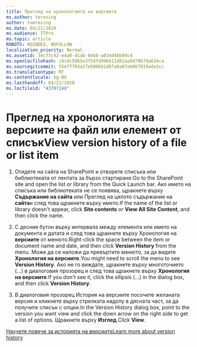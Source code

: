 ```yaml
---
title: Преглед на хронологията на версиите
ms.author: toresing
author: tomresing
ms.date: 04/21/2020
ms.audience: ITPro
ms.topic: article
ROBOTS: NOINDEX, NOFOLLOW
localization_priority: Normal
ms.assetid: 34c73c42-e4a0-41ab-8eb8-a834d4bb04c4
ms.openlocfilehash: c9cdc5065e3f54fd996611d82aa0479b79a634ca
ms.sourcegitcommit: 55eff703a17e500681d8fa6a87eb067019ade3cc
ms.translationtype: MT
ms.contentlocale: bg-BG
ms.lasthandoff: 04/22/2020
ms.locfileid: "43707248"
---
```

# <a name="view-version-history-of-a-file-or-list-item"></a><span data-ttu-id="a62dc-102">Преглед на хронологията на версиите на файл или елемент от списък</span><span class="sxs-lookup"><span data-stu-id="a62dc-102">View version history of a file or list item</span></span>

1. <span data-ttu-id="a62dc-103">Отидете на сайта на SharePoint и отворете списъка или библиотеката от лентата за бързо стартиране.</span><span class="sxs-lookup"><span data-stu-id="a62dc-103">Go to the SharePoint site and open the list or library from the Quick Launch bar.</span></span> <span data-ttu-id="a62dc-104">Ако името на списъка или библиотеката не се появява, щракнете върху **Съдържание на сайта** или Преглед на цялото съдържание на **сайта**и след това щракнете върху името.</span><span class="sxs-lookup"><span data-stu-id="a62dc-104">If the name of the list or library doesn't appear, click **Site contents** or **View All Site Content**, and then click the name.</span></span>
    
2. <span data-ttu-id="a62dc-105">С десния бутон върху интервала между елемента или името на документа и датата и след това щракнете върху Хронология на **версиите** от менюто.</span><span class="sxs-lookup"><span data-stu-id="a62dc-105">Right-click the space between the item or document name and date, and then click **Version History** from the menu.</span></span> <span data-ttu-id="a62dc-106">Може да се наложи да превъртите менюто, за да видите **Хронология на версиите**.</span><span class="sxs-lookup"><span data-stu-id="a62dc-106">You might need to scroll the menu to see **Version History**.</span></span> <span data-ttu-id="a62dc-107">Ако не го виждате, щракнете върху многоточието (...) в диалоговия прозорец и след това щракнете върху **Хронология на версиите**.</span><span class="sxs-lookup"><span data-stu-id="a62dc-107">If you don't see it, click the ellipsis (...) in the dialog box, and then click **Version History**.</span></span>
    
3. <span data-ttu-id="a62dc-108">В диалоговия прозорец История на версиите посочете желаната версия и кликнете върху стрелката надолу в дясната част, за да получите списък с опции.</span><span class="sxs-lookup"><span data-stu-id="a62dc-108">In the Version History dialog box, point to the version you want view and click the down arrow on the right side to get a list of options.</span></span> <span data-ttu-id="a62dc-109">Щракнете върху **Изглед**.</span><span class="sxs-lookup"><span data-stu-id="a62dc-109">Click **View**.</span></span>
    
[<span data-ttu-id="a62dc-110">Научете повече за историята на версиите</span><span class="sxs-lookup"><span data-stu-id="a62dc-110">Learn more about version history</span></span>](https://go.microsoft.com/fwlink/?linkid=875709)
  

